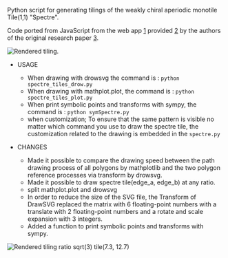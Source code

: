 Python script for generating tilings of the weakly chiral aperiodic monotile Tile(1,1) "Spectre".

Code ported from JavaScript from the web app [1] provided [2] by the authors of the original research paper [3].

[1]: https://cs.uwaterloo.ca/~csk/spectre/app.html

[2]: https://cs.uwaterloo.ca/~csk/spectre/

[3]: https://arxiv.org/abs/2305.17743

![Rendered tiling.](./spectre.svg)


* USAGE

    * When drawing with drowsvg the command is : 
       ```python spectre_tiles_drow.py```
    * When drawing with mathplot.plot, the command is : 
       ```python spectre_tiles_plot.py```
    * When print symbolic points and transforms with sympy, the command is : 
       ```python symSpectre.py```
    * when customization;
        To ensure that the same pattern is visible no matter which command you use to draw the spectre tile,
        the customization related to the drawing is embedded in the ```spectre.py```

* CHANGES

    * Made it possible to compare the drawing speed between the path drawing process of all polygons by mathplotlib and the two polygon reference processes via transform by drowsvg.
    * Made it possible to draw spectre tile(edge_a, edge_b) at any ratio.
    * split mathplot.plot and drowsvg
    * In order to reduce the size of the SVG file, 
      the Transform of DrawSVG replaced the matrix with 6 floating-point numbers 
      with a translate with 2 floating-point numbers and a rotate and scale expansion with 3 integers. 
   * Added a function to print symbolic points and transforms with sympy.

![Rendered tiling ratio sqrt(3)  tile(7.3, 12.7)](./spectre_tile7.3-12.7_3-559useRef.svg)
